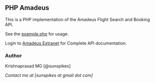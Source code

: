 ## PHP Amadeus

This is a PHP implementation of the Amadeus Flight Search and Booking API.

See the [example.php](https://github.com/sunspikes/PHP-Amadeus/blob/master/example.php) for usage.

Login to [Amadeus Extranet](https://extranets.us.amadeus.com) for Complete API documentation.


### Author

Krishnaprasad MG [@sunspikes]

_Contact me at [sunspikes at gmail dot com]_
